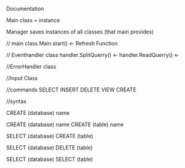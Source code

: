 Documentation


Main class = instance

Manager saves instances of all classes (that main provides)

// main class
Main.start() <- Refresh Function


// Eventhandler class
handler.SplitQuerry() <-
handler.ReadQuerry() <-


//ErrorHandler class

//Input Class

//commands
SELECT 
INSERT
DELETE
VIEW
CREATE

//syntax

CREATE (database) name

CREATE (database) name CREATE (table) name

SELECT (database) CREATE (table)

SELECT (database) DELETE (table)

SELECT (database) SELECT (table)

